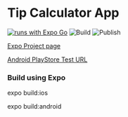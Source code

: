 # Tip Calculator App

[![runs with Expo Go](https://img.shields.io/badge/Runs%20with%20Expo%20Go-000.svg?style=flat-square&logo=EXPO&labelColor=f3f3f3&logoColor=000)](https://expo.dev/@amitrke/tip-calculator-reactnative)
![Build](https://github.com/amitrke/tip-calculator-reactnative/actions/workflows/expo-built.yml/badge.svg)
![Publish](https://github.com/amitrke/tip-calculator-reactnative/actions/workflows/expo-publish.yml/badge.svg)

[Expo Project page](https://expo.dev/@amitrke/tip-calculator-reactnative)

[Android PlayStore Test URL](https://play.google.com/apps/internaltest/4699401688780736937)

### Build using Expo

expo build:ios

expo build:android